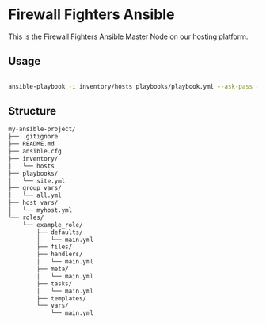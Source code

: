 # Firewall Fighters Ansible

This is the Firewall Fighters Ansible Master Node on our hosting platform.

## Usage

```bash

ansible-playbook -i inventory/hosts playbooks/playbook.yml --ask-pass --ask-become-pass
```
## Structure
```bash
my-ansible-project/
├── .gitignore
├── README.md
├── ansible.cfg
├── inventory/
│   └── hosts
├── playbooks/
│   └── site.yml
├── group_vars/
│   └── all.yml
├── host_vars/
│   └── myhost.yml
└── roles/
    └── example_role/
        ├── defaults/
        │   └── main.yml
        ├── files/
        ├── handlers/
        │   └── main.yml
        ├── meta/
        │   └── main.yml
        ├── tasks/
        │   └── main.yml
        ├── templates/
        └── vars/
            └── main.yml
```
